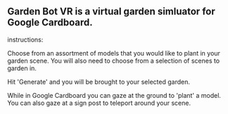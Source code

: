<h2>Garden Bot VR is a virtual garden simluator for Google Cardboard. </h2>

instructions:

Choose from an assortment of models that you would like to plant in your garden scene. 
You will also need to choose from a selection of scenes to garden in.  

Hit 'Generate' and you will be brought to your selected garden. 

While in Google Cardboard you can gaze at the ground to 'plant' a model.
You can also gaze at a sign post to teleport around your scene.
